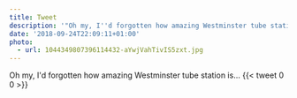 ```yaml
---
title: Tweet
description: '"Oh my, I''d forgotten how amazing Westminster tube station is... "'
date: '2018-09-24T22:09:11+01:00'
photo:
  - url: 1044349807396114432-aYwjVahTivIS5zxt.jpg
---
```

Oh my, I'd forgotten how amazing Westminster tube station is... 
      {{< tweet 0 0 >}}
    
